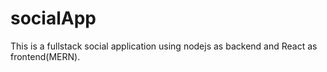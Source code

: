 # socialApp

This is a fullstack social application using nodejs as backend and React as frontend(MERN).

